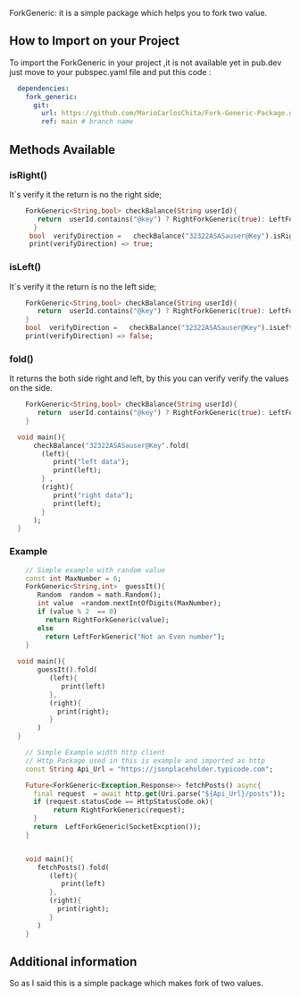 

ForkGeneric: it is a simple package which  helps you to fork two value. 

## How to Import on your Project
To import the ForkGeneric in your project ,it is not available yet in pub.dev just move to your  pubspec.yaml file  and put this code : 

```yaml 
  dependencies:
    fork_generic:
      git:
        url: https://github.com/MarioCarlosChita/Fork-Generic-Package.git
        ref: main # branch name
```    

## Methods Available  
### isRight()
It´s verify it the return is no the right side; 
```dart
    ForkGeneric<String,bool> checkBalance(String userId){
       return  userId.contains("@key") ? RightForkGeneric(true): LeftForkGeneric("Has the key")
      }     
     bool  verifyDirection =   checkBalance("32322ASASauser@Key").isRight();
     print(verifyDirection) => true;
``` 

### isLeft()
It´s verify it the return is no the left side; 
```dart
    ForkGeneric<String,bool> checkBalance(String userId){
       return  userId.contains("@key") ? RightForkGeneric(true): LeftForkGeneric("Has the key")
    }     
    bool  verifyDirection =   checkBalance("32322ASASauser@Key").isLeft();
    print(verifyDirection) => false;
```


### fold()  
It returns the both side  right and left, by this you can verify  verify the values on the side.


```dart
    ForkGeneric<String,bool> checkBalance(String userId){
       return  userId.contains("@key") ? RightForkGeneric(true): LeftForkGeneric("Has the key")
    }  

  void main(){
      checkBalance("32322ASASauser@Key".fold(
        (left){
           print("left data");
           print(left);
        } ,
        (right){ 
           print("right data");
           print(left);
        }
      );    
  }     
```

### Example 
```dart 
    // Simple example with random value  
    const int MaxNumber = 6; 
    ForkGeneric<String,int>  guessIt(){
       Random  random = math.Random(); 
       int value  =random.nextIntOfDigits(MaxNumber);
       if (value % 2  == 0)
         return RightForkGeneric(value);
       else
         return LeftForkGeneric("Not an Even number");      
    }  
  
  void main(){
       guessIt().fold(
          (left){
             print(left)
          },
          (right){
            print(right);
          }
       )    
  } 
```  

```dart 
    // Simple Example width http client
    // Http Package used in this is example and imported as http  
    const String Api_Url = "https://jsonplaceholder.typicode.com";

    Future<ForkGeneric<Exception,Response>> fetchPosts() async{
      final request  = await http.get(Uri.parse("${Api_Url}/posts"));
      if (request.statusCode == HttpStatusCode.ok){
           return RightForkGeneric(request);   
      } 
      return  LeftForkGeneric(SocketExcption()); 
    }


    void main(){
       fetchPosts().fold(
          (left){
             print(left)
          },
          (right){
            print(right);
          }
       )   
    }
```  
## Additional information 
So as I said this is a simple package which makes fork of two values.

